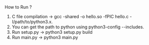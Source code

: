 How to Run ?
1) C file compilation -> gcc -shared -o hello.so -fPIC hello.c -I/path/to/python3.x.
2) You can get the path to python using python3-config --includes.
3) Run setup.py -> python3 setup.py build
4) Run main.py -> python3 main.py